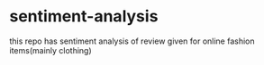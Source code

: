 # sentiment-analysis
this repo has sentiment analysis of review given for online fashion items(mainly clothing)
